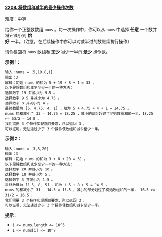#### [2208\. 将数组和减半的最少操作次数](https://leetcode.cn/problems/minimum-operations-to-halve-array-sum/)

难度：中等

给你一个正整数数组 `nums` 。每一次操作中，你可以从 `nums` 中选择 **任意** 一个数并将它减小到 **恰好** 一半。（注意，在后续操作中你可以对减半过的数继续执行操作）

请你返回将 `nums` 数组和 **至少** 减少一半的 **最少** 操作数。

**示例 1：**

```
输入：nums = [5,19,8,1]
输出：3
解释：初始 nums 的和为 5 + 19 + 8 + 1 = 33 。
以下是将数组和减少至少一半的一种方法：
选择数字 19 并减小为 9.5 。
选择数字 9.5 并减小为 4.75 。
选择数字 8 并减小为 4 。
最终数组为 [5, 4.75, 4, 1] ，和为 5 + 4.75 + 4 + 1 = 14.75 。
nums 的和减小了 33 - 14.75 = 18.25 ，减小的部分超过了初始数组和的一半，18.25 >= 33/2 = 16.5 。
我们需要 3 个操作实现题目要求，所以返回 3 。
可以证明，无法通过少于 3 个操作使数组和减少至少一半。
```

**示例 2：**

```
输入：nums = [3,8,20]
输出：3
解释：初始 nums 的和为 3 + 8 + 20 = 31 。
以下是将数组和减少至少一半的一种方法：
选择数字 20 并减小为 10 。
选择数字 10 并减小为 5 。
选择数字 3 并减小为 1.5 。
最终数组为 [1.5, 8, 5] ，和为 1.5 + 8 + 5 = 14.5 。
nums 的和减小了 31 - 14.5 = 16.5 ，减小的部分超过了初始数组和的一半， 16.5 >= 31/2 = 16.5 。
我们需要 3 个操作实现题目要求，所以返回 3 。
可以证明，无法通过少于 3 个操作使数组和减少至少一半。
```

**提示：**

-   `1 <= nums.length <= 10^5`
-   `1 <= nums[i] <= 10^7`
